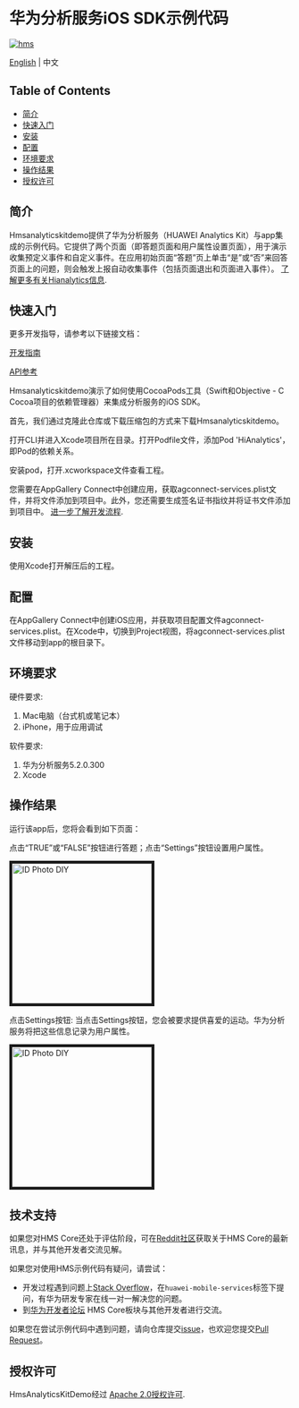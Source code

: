 # 华为分析服务iOS SDK示例代码

[![hms](https://img.shields.io/badge/hms-analytics-brightgreen)](https://developer.huawei.com/consumer/en/doc/development/HMS-References/3021004) 

[English](https://github.com/HMS-Core/hms-ananlytics-demo-ios) | 中文

## Table of Contents

* [简介](#简介)
* [快速入门](#快速入门)
* [安装](#安装)
* [配置](#配置)
* [环境要求](#环境要求)
* [操作结果](#操作结果)
* [授权许可](#授权许可)


## 简介
Hmsanalyticskitdemo提供了华为分析服务（HUAWEI Analytics Kit）与app集成的示例代码。它提供了两个页面（即答题页面和用户属性设置页面），用于演示收集预定义事件和自定义事件。在应用初始页面“答题”页上单击“是”或“否”来回答页面上的问题，则会触发上报自动收集事件（包括页面退出和页面进入事件）。
[了解更多有关Hianalytics信息](https://developer.huawei.com/consumer/cn/doc/development/HMSCore-Guides-V5/introduction-0000001050745149-V5).
	

## 快速入门

更多开发指导，请参考以下链接文档：

[开发指南](https://developer.huawei.com/consumer/cn/doc/development/HMSCore-Guides-V5/ios-dev-process-0000001050168431-V5)

[API参考](https://developer.huawei.com/consumer/cn/doc/development/HMSCore-References-V5/ios-api-huawei-analytics-overview-0000001050164673-V5)

Hmsanalyticskitdemo演示了如何使用CocoaPods工具（Swift和Objective - C Cocoa项目的依赖管理器）来集成分析服务的iOS SDK。

首先，我们通过克隆此仓库或下载压缩包的方式来下载Hmsanalyticskitdemo。

打开CLI并进入Xcode项目所在目录。打开Podfile文件，添加Pod 'HiAnalytics'，即Pod的依赖关系。

安装pod，打开.xcworkspace文件查看工程。

您需要在AppGallery Connect中创建应用，获取agconnect-services.plist文件，并将文件添加到项目中。此外，您还需要生成签名证书指纹并将证书文件添加到项目中。 [进一步了解开发流程](https://developer.huawei.com/consumer/cn/doc/development/HMSCore-Guides-V5/ios-dev-process-0000001050168431-V5).


## 安装
使用Xcode打开解压后的工程。


## 配置
在AppGallery Connect中创建iOS应用，并获取项目配置文件agconnect-services.plist。在Xcode中，切换到Project视图，将agconnect-services.plist文件移动到app的根目录下。 


## 环境要求
硬件要求:
1. Mac电脑（台式机或笔记本）
2. iPhone，用于应用调试
    
软件要求:
1. 华为分析服务5.2.0.300
2. Xcode


## 操作结果
运行该app后，您将会看到如下页面：

点击“TRUE”或“FALSE”按钮进行答题；点击“Settings”按钮设置用户属性。

<img src="https://github.com/HMS-Core/hms-ananlytics-demo-ios/blob/master/image/1.png" width=250 title="ID Photo DIY" div align=center border=5>

点击Settings按钮:
当点击Settings按钮，您会被要求提供喜爱的运动。华为分析服务将把这些信息记录为用户属性。

<img src="https://github.com/HMS-Core/hms-ananlytics-demo-ios/blob/master/image/2.png" width=250 title="ID Photo DIY" div align=center border=5>

## 技术支持
如果您对HMS Core还处于评估阶段，可在[Reddit社区](https://www.reddit.com/r/HuaweiDevelopers/)获取关于HMS Core的最新讯息，并与其他开发者交流见解。

如果您对使用HMS示例代码有疑问，请尝试：
- 开发过程遇到问题上[Stack Overflow](https://stackoverflow.com/questions/tagged/huawei-mobile-services)，在`huawei-mobile-services`标签下提问，有华为研发专家在线一对一解决您的问题。
- 到[华为开发者论坛](https://developer.huawei.com/consumer/cn/forum/blockdisplay?fid=18) HMS Core板块与其他开发者进行交流。

如果您在尝试示例代码中遇到问题，请向仓库提交[issue](https://github.com/HMS-Core/hms-ananlytics-demo-ios/issues)，也欢迎您提交[Pull Request](https://github.com/HMS-Core/hms-ananlytics-demo-ios/pulls)。

## 授权许可
HmsAnalyticsKitDemo经过 [Apache 2.0授权许可](http://www.apache.org/licenses/LICENSE-2.0).

